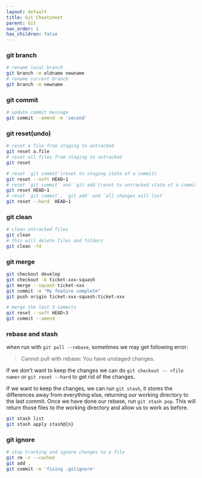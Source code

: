 ```yaml
---
layout: default
title: Git Cheatsheet
parent: Git
nav_order: 1
has_children: false
---
```



### git branch

``` bash
# rename local branch
git branch -m oldname newname
# rename current branch
git branch -m newname

```

### git commit 

``` bash
# update commit message
git commit --amend -m 'second'
```

### git reset(undo)

``` bash
# reset a file from staging to untracked
git reset a.file
# reset all files from staging to untracked
git reset

# reset `git commit`(reset to staging state of a commit)
git reset --soft HEAD~1
# reset `git commit` and `git add`(reset to untracked state of a commit)
git reset HEAD~1
# reset `git commit`, `git add` and `all changes will lost`
git reset --hard  HEAD~1
```
### git clean

``` bash
# clean untracked files
git clean
# this will delete files and folders
git clean -fd
```

### git merge

``` bash
git checkout develop
git checkout -b ticket-xxx-squash
git merge --squash ticket-xxx
git commit -m "My feature complete"
git push origin ticket-xxx-squash:ticket-xxx

# merge the last 3 commits
git reset --soft HEAD~3
git commit --amend


```

### rebase and stash
when run with `git pull --rebase`, sometimes we may get following error:
>Cannot pull with rebase: You have unstaged changes.

If we don't want to keep the changes we can do `git checkout -- <file name>` or `git reset --hard` to get rid of the changes.

If we want to keep the changes, we can run `git stash`, it stores the differences away from everything else, returning our working directory to the last commit. Once we have done our rebase, run `git stash pop`. This will return those files to the working directory and allow us to work as before.

``` bash
git stash list
git stash apply stash@{n}
```

### git ignore

``` bash
# stop tracking and ignore changes to a file
git rm -r --cached 
git add .
git commit -m 'fixing .gitignore'
```